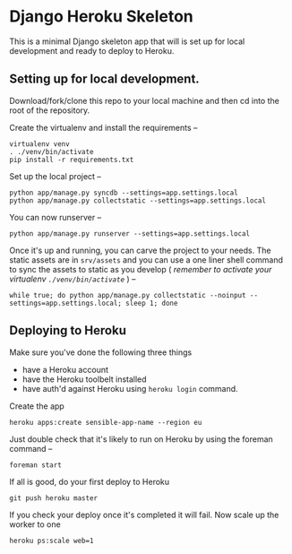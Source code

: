 # Django Heroku Skeleton

This is a minimal Django skeleton app that will is set up for local
development and ready to deploy to Heroku.


## Setting up for local development.

Download/fork/clone this repo to your local machine and then cd into
the root of the repository.

Create the virtualenv and install the requirements &ndash;

    virtualenv venv
    . ./venv/bin/activate
    pip install -r requirements.txt


Set up the local project &ndash;

    python app/manage.py syncdb --settings=app.settings.local
    python app/manage.py collectstatic --settings=app.settings.local
    
You can now runserver &ndash;

    python app/manage.py runserver --settings=app.settings.local

Once it's up and running, you can carve the project to your needs. The
static assets are in `srv/assets` and you can use a one liner shell
command to sync the assets to static as you develop ( _remember to
activate your virtualenv `./venv/bin/activate`_ ) &ndash;
    
    while true; do python app/manage.py collectstatic --noinput --settings=app.settings.local; sleep 1; done

## Deploying to Heroku

Make sure you've done the following three things

* have a Heroku account
* have the Heroku toolbelt installed
* have auth'd against Heroku using `heroku login` command.

Create the app

    heroku apps:create sensible-app-name --region eu

Just double check that it's likely to run on Heroku by using the
foreman command &ndash;

    foreman start

If all is good, do your first deploy to Heroku

    git push heroku master

If you check your deploy once it's completed it will fail.
Now scale up the worker to one

    heroku ps:scale web=1

